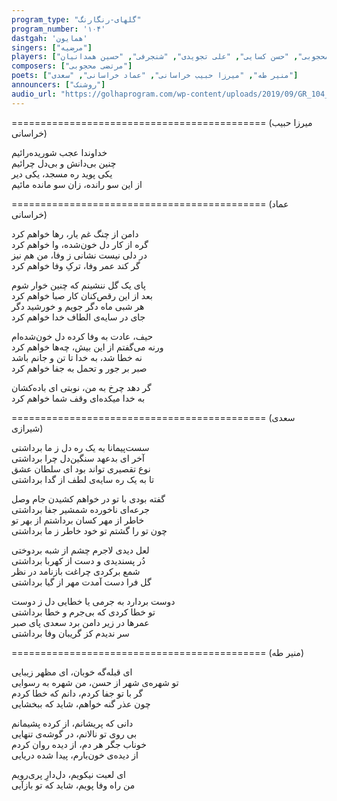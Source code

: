 ```yaml
---
program_type: "گلهای-رنگارنگ"
program_number: '۱۰۴'
dastgah: 'همایون'
singers: ["مرضیه"]
players: ["مرتضی محجوبی", "حسن کسایی", "علی تجویدی", "شنجرفی", "حسین همدانیان"]
composers: ["مرتضی محجوبی"]
poets: ["منیر طه", "میرزا حبیب خراسانی", "عماد خراسانی", "سعدی"]
announcers: ["روشنک"]
audio_url: "https://golhaprogram.com/wp-content/uploads/2019/09/GR_104_Marzieh_Mahjoubi.mp3"
---
```


============================================
(میرزا حبیب خراسانی)

خداوندا عجب شوریده‌رائیم  
چنین بی‌دانش و بی‌دل چرائیم  
یکی پوید ره مسجد، یکی دیر  
از این سو رانده، زان سو مانده مائیم  

============================================
(عماد خراسانی)

دامن از چنگ غم یار، رها خواهم کرد  
گره از کار دل خون‌شده، وا خواهم کرد  
در دلی نیست نشانی ز وفا، من هم نیز  
گر کند عمر وفا، ترکِ وفا خواهم کرد  

پای یک گل ننشینم که چنین خوار شوم  
بعد از این رقص‌کنان کار صبا خواهم کرد  
هر شبی ماه دگر جویم و خورشید دگر  
جای در سایه‌ی الطاف خدا خواهم کرد  

حیف، عادت به وفا کرده دل خون‌شده‌ام  
ورنه می‌گفتم از این بیش، چه‌ها خواهم کرد  
نه خطا شد، به خدا تا تن و جانم باشد  
صبر بر جور و تحمل به جفا خواهم کرد  

گر دهد چرخ به من، نوبتی ای باده‌کشان  
به خدا میکده‌ای وقف شما خواهم کرد  

============================================
(سعدی شیرازی)

سست‌پیمانا به یک ره دل ز ما برداشتی  
آخر ای بدعهد سنگین‌دل چرا برداشتی  
نوع تقصیری تواند بود ای سلطان عشق  
تا به یک ره سایه‌ی لطف از گدا برداشتی  

گفته بودی با تو در خواهم کشیدن جام وصل  
جرعه‌ای ناخورده شمشیر جفا برداشتی  
خاطر از مهر کسان برداشتم از بهر تو  
چون تو را گشتم تو خود خاطر ز ما برداشتی  

لعل دیدی لاجرم چشم از شبه بردوختی  
دُر پسندیدی و دست از کهربا برداشتی  
شمع برکردی چراغت بازنامد در نظر  
گل فرا دست آمدت مهر از گیا برداشتی  

دوست بردارد به جرمی یا خطایی دل ز دوست  
تو خطا کردی که بی‌جرم و خطا برداشتی  
عمرها در زیر دامن برد سعدی پای صبر  
سر ندیدم کز گریبان وفا برداشتی  

============================================
(منیر طه)

ای قبله‌گه خوبان، ای مظهر زیبایی  
تو شهره‌ی شهر از حسن، من شهره به رسوایی  
گر با تو جفا کردم، دانم که خطا کردم  
چون عذر گنه خواهم، شاید که ببخشایی  

دانی که پریشانم، از کرده پشیمانم  
بی روی تو نالانم، در گوشه‌ی تنهایی  
خوناب جگر هر دم، از دیده روان کردم  
از دیده‌ی خون‌بارم، پیدا شده دریایی  

ای لعبت نیکویم، دل‌دارِ پری‌رویم  
من راه وفا پویم، شاید که تو بازآیی
